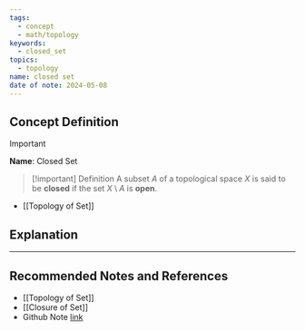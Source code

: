 ```yaml
---
tags:
  - concept
  - math/topology
keywords:
  - closed_set
topics:
  - topology
name: closed set
date of note: 2024-05-08
---
```


## Concept Definition

>[!important]
>**Name**:  Closed Set


>[!important] Definition
>A subset $A$ of a topological space $X$ is said to be **closed** if the set $X \setminus A$ is **open**.

- [[Topology of Set]]

## Explanation







-----------
##  Recommended Notes and References

- [[Topology of Set]]
- [[Closure of Set]]
- Github Note [link](https://github.com/TianpeiLuke/SelfStudyNotes/tree/master/self-study/probability_and_measure_theory)